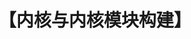 ---
title: "【内核与内核模块构建】"
menu:
  main:
    identifier: "linux-kernel"
    parent: "linux"
    name: "内核构建"
    weight: 1
---